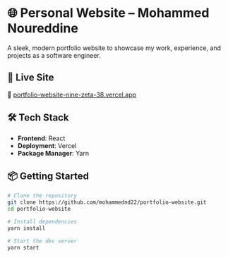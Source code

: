 # 🌐 Personal Website – Mohammed Noureddine

A sleek, modern portfolio website to showcase my work, experience, and projects as a software engineer.

## 🚀 Live Site

🔗 [portfolio-website-nine-zeta-38.vercel.app](https://portfolio-website-nine-zeta-38.vercel.app)

## 🛠️ Tech Stack

- **Frontend**: React  
- **Deployment**: Vercel  
- **Package Manager**: Yarn  

## 📦 Getting Started

```bash
# Clone the repository
git clone https://github.com/mohammednd22/portfolio-website.git
cd portfolio-website

# Install dependencies
yarn install

# Start the dev server
yarn start

